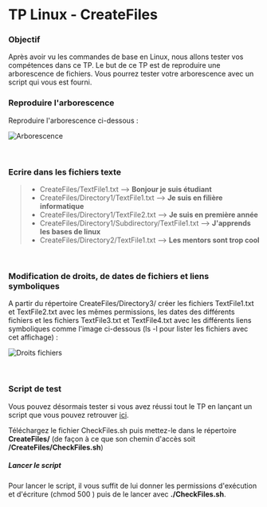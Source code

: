 # TP Linux - CreateFiles

### Objectif

Après avoir vu les commandes de base en Linux, nous allons tester vos compétences dans ce TP.
Le but de ce TP est de reproduire une arborescence de fichiers. Vous pourrez tester votre arborescence avec un script qui vous est fourni.
<br>

### Reproduire l'arborescence

Reproduire l'arborescence ci-dessous :

![Arborescence](https://i.imgur.com/zyB3bFa.png)

<br>

### Ecrire dans les fichiers texte

> - CreateFiles/TextFile1.txt --> **Bonjour je suis étudiant**
> - CreateFiles/Directory1/TextFile1.txt --> **Je suis en filière informatique**
> - CreateFiles/Directory1/TextFile2.txt --> **Je suis en première année**
> - CreateFiles/Directory1/Subdirectory/TextFile1.txt --> **J'apprends les bases de linux**
> - CreateFiles/Directory2/TextFile1.txt --> **Les mentors sont trop cool**


<br>

### Modification de droits, de dates de fichiers et liens symboliques

A partir du répertoire CreateFiles/Directory3/ créer les fichiers TextFile1.txt et TextFile2.txt avec les mêmes permissions, les dates des différents fichiers et les fichiers TextFile3.txt et TextFile4.txt avec les différents liens symboliques comme l'image ci-dessous (ls -l pour lister les fichiers avec cet affichage) :

![Droits fichiers](https://i.imgur.com/RV8NbB3.png)

<br>

### Script de test

Vous pouvez désormais tester si vous avez réussi tout le TP en lançant un script que vous pouvez retrouver [ici](https://raw.githubusercontent.com/Lyon-Ynov-Campus/Docs/main/Ymmersions/CheckFiles.sh).

Téléchargez le fichier CheckFiles.sh puis mettez-le dans le répertoire **CreateFiles/** (de façon à ce que son chemin d'accès soit **/CreateFiles/CheckFiles.sh**)

##### Lancer le script

Pour lancer le script, il vous suffit de lui donner les permissions d'exécution et d'écriture (chmod 500 <fichier>) puis de le lancer avec **./CheckFiles.sh**.
